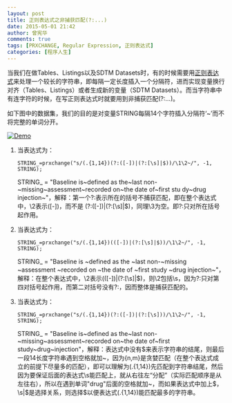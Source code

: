 ```yaml
---
layout: post
title: 正则表达式之非捕获匹配(?:...)
date: 2015-05-01 21:42
author: 曾宪华
comments: true
tags: [PRXCHANGE, Regular Expression, 正则表达式]
categories: [程序人生]
---
```

<p>当我们在做Tables、Listings以及SDTM Datasets时，有的时候需要用<span style="text-decoration: none;"><a href="http://zh.wikipedia.org/zh/%E6%AD%A3%E5%88%99%E8%A1%A8%E8%BE%BE%E5%BC%8F" target="_blank">正则表达式</a></span>来处理一个较长的字符串，即每隔一定长度插入一个分隔符，进而实现变量换行对齐（Tables、Listings）或者生成新的变量（SDTM Datasets）。而当字符串中有连字符的时候，在写正则表达式时就要用到非捕获匹配(?:...)。</p><p>如下图中的数据集，我们的目的是对变量STRING每隔14个字符插入分隔符‘~’而不将完整的单词分开。</p><p><a href="http://www.xianhuazeng.com/cn/wp-content/uploads/2015/05/Demo.jpg"><img class="aligncenter size-full" src="http://www.xianhuazeng.com/cn/wp-content/uploads/2015/05/Demo.jpg" alt="Demo" /></a></p><ol><li>当表达式为：<pre><code>STRING_=prxchange("s/(.{1,14})(?:([-])|(?:[\s]|$))/\1\2~/", -1, STRING);
</code></pre><p>STRING_ = "Baseline is~defined as the~last non-~missing~assessment~recorded on~the date of~first stu dy~drug injection~"，解释：第一个?:表示所在的括号不捕获匹配，即在整个表达式中，\2表示([-])，而不是 (?:([-])|(?:[\s]|$)，同理\3为空。即?:只对所在括号起作用。</p></li><li>当表达式为：<pre><code>STRING_=prxchange("s/(.{1,14})(([-])|(?:[\s]|$))/\1\2~/", -1, STRING);
</code></pre><p>STRING_ = "Baseline is ~defined as the ~last non-~missing ~assessment ~recorded on ~the date of ~first study ~drug injection~"，解释：在整个表达式中，\2表示(([-])|(?:[\s]|$)，则\2包括\s，因为?:只对第四对括号起作用，而第二对括号没有?:，因而整体是捕获匹配的。</p></li><li>当表达式为：<pre><code>STRING_=prxchange("s/(.{1,14})(?:([-])|(?:[\s]))/\1\2~/", -1, STRING);
</code></pre><p>STRING_ = "Baseline is~defined as the~last non-~missing~assessment~recorded on~the date of~first study~drug~injection"，解释：表达式中没有$来表示字符串的结尾，则最后一段14长度字符串遇到空格就加~，因为{n,m}是贪婪匹配（在整个表达式成立的前提下尽量多的匹配），即可以理解为(.{1,14})先匹配到字符串结尾，然后因为要保证后面的表达式\s能匹配上，就从右往左“分配”（实际匹配顺序是从左往右），所以在遇到单词"drug"后面的空格就加~，而如果表达式中加上$，\s|$是选择关系，则选择$以便表达式(.{1,14})能匹配最多的字符串。</p></li></ol>